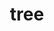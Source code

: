 ---
title: "tree"
layout: cache
categories: [package, develop]
meta: {"versions": ["2.1.0"], "compilers": ["gcc@=10.2.1", "gcc@=7.5.0"], "oss": ["centos7", "ubuntu18.04"], "platforms": ["linux"], "targets": ["x86_64_v3"], "stacks": ["developer-tools", "developer-tools-manylinux2014", "root"], "num_specs": 4, "num_specs_by_stack": {"root": 4, "developer-tools-manylinux2014": 2, "developer-tools": 2}}
spec_details: [{"hash": "stqpdqxfjwzbikuiarewwirscpwdfy72", "compiler": "gcc@=10.2.1", "versions": ["2.1.0"], "os": "centos7", "platform": "linux", "target": "x86_64_v3", "variants": ["build_system=generic"], "stacks": ["root", "developer-tools-manylinux2014"], "size": "-", "tarball": "https://binaries.spack.io/develop/build_cache/linux-centos7-x86_64_v3/gcc-10.2.1/tree-2.1.0/linux-centos7-x86_64_v3-gcc-10.2.1-tree-2.1.0-stqpdqxfjwzbikuiarewwirscpwdfy72.spack"}, {"hash": "dktkuytgkw7owev3qt7dig7gpbu5vxd2", "compiler": "gcc@=10.2.1", "versions": ["2.1.0"], "os": "centos7", "platform": "linux", "target": "x86_64_v3", "variants": ["build_system=generic"], "stacks": ["root", "developer-tools-manylinux2014"], "size": "-", "tarball": "https://binaries.spack.io/develop/build_cache/linux-centos7-x86_64_v3/gcc-10.2.1/tree-2.1.0/linux-centos7-x86_64_v3-gcc-10.2.1-tree-2.1.0-dktkuytgkw7owev3qt7dig7gpbu5vxd2.spack"}, {"hash": "myeh4cjv3jtjxka33gemf22qdfvedu5d", "compiler": "gcc@=7.5.0", "versions": ["2.1.0"], "os": "ubuntu18.04", "platform": "linux", "target": "x86_64_v3", "variants": ["build_system=generic"], "stacks": ["root", "developer-tools"], "size": "-", "tarball": "https://binaries.spack.io/develop/build_cache/linux-ubuntu18.04-x86_64_v3/gcc-7.5.0/tree-2.1.0/linux-ubuntu18.04-x86_64_v3-gcc-7.5.0-tree-2.1.0-myeh4cjv3jtjxka33gemf22qdfvedu5d.spack"}, {"hash": "o7fya4xamde7dcptozobcq3nv7uefcnq", "compiler": "gcc@=7.5.0", "versions": ["2.1.0"], "os": "ubuntu18.04", "platform": "linux", "target": "x86_64_v3", "variants": ["build_system=generic"], "stacks": ["root", "developer-tools"], "size": "-", "tarball": "https://binaries.spack.io/develop/build_cache/linux-ubuntu18.04-x86_64_v3/gcc-7.5.0/tree-2.1.0/linux-ubuntu18.04-x86_64_v3-gcc-7.5.0-tree-2.1.0-o7fya4xamde7dcptozobcq3nv7uefcnq.spack"}]
---